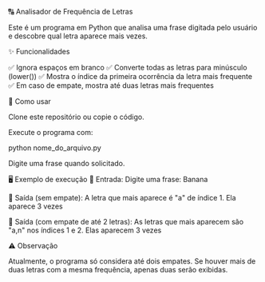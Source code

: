 🔠 Analisador de Frequência de Letras

Este é um programa em Python que analisa uma frase digitada pelo usuário e descobre qual letra aparece mais vezes.

✨ Funcionalidades

✅ Ignora espaços em branco
✅ Converte todas as letras para minúsculo (lower())
✅ Mostra o índice da primeira ocorrência da letra mais frequente
✅ Em caso de empate, mostra até duas letras mais frequentes

🚀 Como usar

Clone este repositório ou copie o código.

Execute o programa com:

python nome_do_arquivo.py


Digite uma frase quando solicitado.

🖥️ Exemplo de execução
🔹 Entrada:
Digite uma frase: Banana

🔹 Saída (sem empate):
A letra que mais aparece é "a" de índice 1. Ela aparece 3 vezes

🔹 Saída (com empate de até 2 letras):
As letras que mais aparecem são "a,n" nos índices 1 e 2. Elas aparecem 3 vezes

⚠️ Observação

Atualmente, o programa só considera até dois empates.
Se houver mais de duas letras com a mesma frequência, apenas duas serão exibidas.